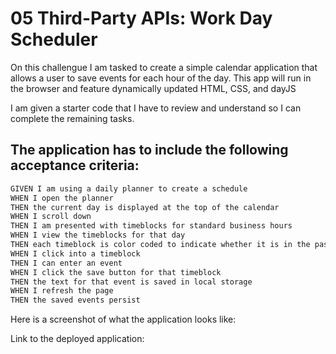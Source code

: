 # 05 Third-Party APIs: Work Day Scheduler

On this challengue I am tasked to create a simple calendar application that allows a user to save events for each hour of the day. This app will run in the browser and feature dynamically updated HTML, CSS, and dayJS

I am given a starter code that I have to review and understand so I can complete the remaining tasks.

## The application has to include the following acceptance criteria:

```md
GIVEN I am using a daily planner to create a schedule
WHEN I open the planner
THEN the current day is displayed at the top of the calendar
WHEN I scroll down
THEN I am presented with timeblocks for standard business hours
WHEN I view the timeblocks for that day
THEN each timeblock is color coded to indicate whether it is in the past, present, or future
WHEN I click into a timeblock
THEN I can enter an event
WHEN I click the save button for that timeblock
THEN the text for that event is saved in local storage
WHEN I refresh the page
THEN the saved events persist
```

Here is a screenshot of what the application looks like:



Link to the deployed application:

